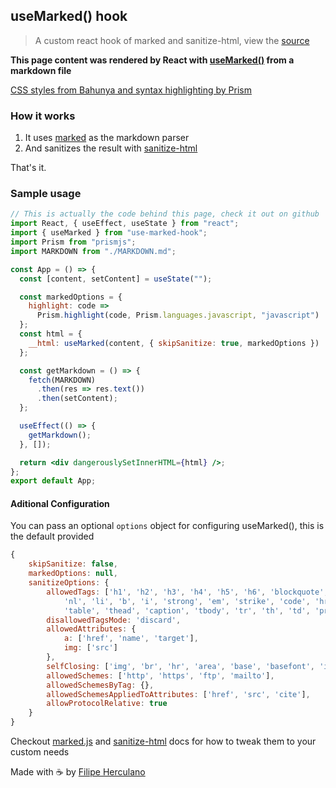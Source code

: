 ## useMarked() hook

> A custom react hook of marked and sanitize-html, view the [source](https://github.com/this-fifo/use-marked-hook/blob/master/src/index.js)

**This page content was rendered by React with [useMarked()](https://github.com/this-fifo/use-marked-hook) from a markdown file**

<u>CSS styles from [Bahunya](https://github.com/Kimeiga/bahunya) and syntax highlighting by [Prism](https://prismjs.com/)</u>

### How it works

1. It uses [marked](https://github.com/markedjs/marked/) as the markdown parser
2. And sanitizes the result with [sanitize-html](https://github.com/apostrophecms/sanitize-html)

That's it.

### Sample usage

```jsx
// This is actually the code behind this page, check it out on github
import React, { useEffect, useState } from "react";
import { useMarked } from "use-marked-hook";
import Prism from "prismjs";
import MARKDOWN from "./MARKDOWN.md";

const App = () => {
  const [content, setContent] = useState("");

  const markedOptions = {
    highlight: code =>
      Prism.highlight(code, Prism.languages.javascript, "javascript")
  };
  const html = {
    __html: useMarked(content, { skipSanitize: true, markedOptions })
  };

  const getMarkdown = () => {
    fetch(MARKDOWN)
      .then(res => res.text())
      .then(setContent);
  };

  useEffect(() => {
    getMarkdown();
  }, []);

  return <div dangerouslySetInnerHTML={html} />;
};
export default App;
```

#### Aditional Configuration

You can pass an optional `options` object for configuring useMarked(), this is the default provided

```javascript
{
    skipSanitize: false,
    markedOptions: null,
    sanitizeOptions: {
        allowedTags: ['h1', 'h2', 'h3', 'h4', 'h5', 'h6', 'blockquote', 'p', 'a', 'ul', 'ol',
            'nl', 'li', 'b', 'i', 'strong', 'em', 'strike', 'code', 'hr', 'br', 'div',
            'table', 'thead', 'caption', 'tbody', 'tr', 'th', 'td', 'pre', 'iframe'],
        disallowedTagsMode: 'discard',
        allowedAttributes: {
            a: ['href', 'name', 'target'],
            img: ['src']
        },
        selfClosing: ['img', 'br', 'hr', 'area', 'base', 'basefont', 'input', 'link', 'meta'],
        allowedSchemes: ['http', 'https', 'ftp', 'mailto'],
        allowedSchemesByTag: {},
        allowedSchemesAppliedToAttributes: ['href', 'src', 'cite'],
        allowProtocolRelative: true
    }
}
```

Checkout [marked.js](https://marked.js.org/#/README.md) and [sanitize-html](https://github.com/apostrophecms/sanitize-html) docs for how to tweak them to your custom needs

Made with ☕ by [Filipe Herculano](https://github.com/this-fifo)
